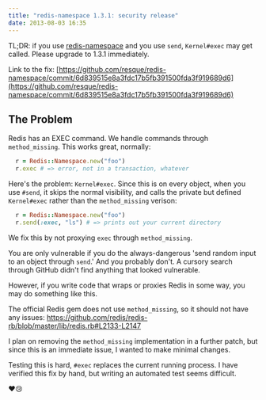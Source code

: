 ```yaml
---
title: "redis-namespace 1.3.1: security release"
date: 2013-08-03 16:35
---
```


TL;DR: if you use [redis-namespace](https://rubygems.org/gems/redis-namespace) and you use `send`, `Kernel#exec` may get called. Please upgrade to 1.3.1 immediately.

Link to the fix: [https://github.com/resque/redis-namespace/commit/6d839515e8a3fdc17b5fb391500fda3f919689d6](https://github.com/resque/redis-namespace/commit/6d839515e8a3fdc17b5fb391500fda3f919689d6)

## The Problem

Redis has an EXEC command. We handle commands through `method_missing`.
This works great, normally:

```ruby
  r = Redis::Namespace.new("foo")
  r.exec # => error, not in a transaction, whatever
```

Here's the problem: `Kernel#exec`. Since this is on every object, when
you use `#send`, it skips the normal visibility, and calls the private
but defined `Kernel#exec` rather than the `method_missing` verison:

```ruby
  r = Redis::Namespace.new("foo")
  r.send(:exec, "ls") # => prints out your current directory
```

We fix this by not proxying `exec` through `method_missing`.

You are only vulnerable if you do the always-dangerous 'send random
input to an object through `send`.' And you probably don't. A cursory
search through GitHub didn't find anything that looked vulnerable.

However, if you write code that wraps or proxies Redis in some way, you
may do something like this.

The official Redis gem does not use `method_missing`, so it should not
have any issues:
https://github.com/redis/redis-rb/blob/master/lib/redis.rb#L2133-L2147

I plan on removing the `method_missing` implementation in a further
patch, but since this is an immediate issue, I wanted to make minimal
changes.

Testing this is hard, `#exec` replaces the current running process. I
have verified this fix by hand, but writing an automated test seems
difficult.

:heart::cry:
